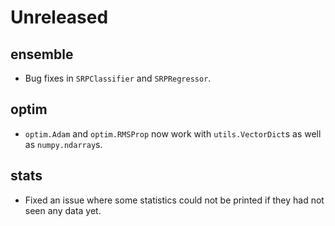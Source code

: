 # Unreleased

## ensemble

- Bug fixes in `SRPClassifier` and `SRPRegressor`.

## optim

- `optim.Adam` and `optim.RMSProp` now work with `utils.VectorDict`s as well as `numpy.ndarray`s.

## stats

- Fixed an issue where some statistics could not be printed if they had not seen any data yet.
